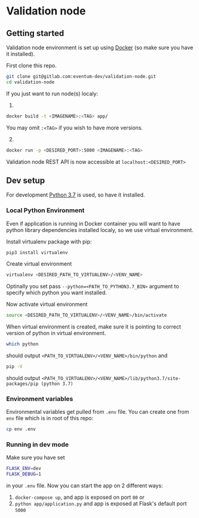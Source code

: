 # Validation node

## Getting started

Validation node environment is set up using [Docker](https://www.docker.com/get-started) (so make sure you have it installed).


First clone this repo.

```bash
git clone git@gitlab.com:eventum-dev/validation-node.git
cd validation-node
```

If you just want to run node(s) localy:

1.
```bash
docker build -t <IMAGENAME>:<TAG> app/
```
You may omit `:<TAG>` if you wish to have more versions.

2.
```bash
docker run -p <DESIRED_PORT>:5000 <IMAGENAME>:<TAG>
```

Validation node REST API is now accessible at `localhost:<DESIRED_PORT>`


## Dev setup

For development [Python 3.7](https://www.python.org/downloads/release/python-370/) is used, so have it installed.

### Local Python Environment
Even if application is running in Docker container you will want to have python library dependencies installed localy, so we use virtual environment.

Install virtualenv package with pip:
```bash
pip3 install virtualenv
```

Create virtual environment
```bash
virtualenv <DESIRED_PATH_TO_VIRTUALENV>/<VENV_NAME>
```
Optinally you set pass `--python=<PATH_TO_PYTHON3.7_BIN>` argument to specify which python you want installed.

Now activate virtual environment
```bash
source <DESIRED_PATH_TO_VIRTUALENV>/<VENV_NAME>/bin/activate
``` 

When virtual environment is created, make sure it is pointing to correct version of python in virtual environment.
```bash
which python
```
should output ```<PATH_TO_VIRTUALENV>/<VENV_NAME>/bin/python``` and
```bash
pip -V
```
should output ```<PATH_TO_VIRTUALENV>/<VENV_NAME>/lib/python3.7/site-packages/pip (python 3.7)```


### Environment variables

Environmental variables get pulled from `.env` file. You can create one from `env` file which is in root of this repo:
```bash
cp env .env
```

### Running in dev mode

Make sure you have set
```bash
FLASK_ENV=dev
FLASK_DEBUG=1
```
in your `.env` file. Now you can start the app on 2 different ways:

1. `docker-compose up`, and app is exposed on port `80`
or
2. `python app/application.py` and app is exposed at Flask's default port `5000` 






